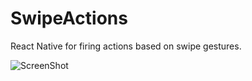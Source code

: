 # SwipeActions

React Native for firing actions based on swipe gestures.

![ScreenShot](http://i.imgur.com/5rRYBCG.gifv)
